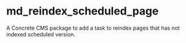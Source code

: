 # md_reindex_scheduled_page
A Concrete CMS package to add a task to reindex pages that has not indexed scheduled version.
